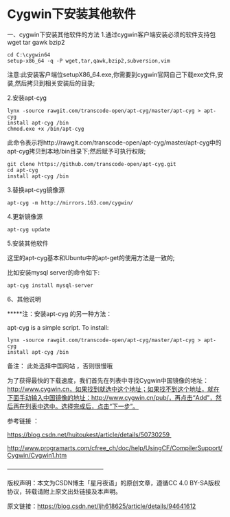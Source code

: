 
# Cygwin下安装其他软件 #

一、cygwin下安装其他软件的方法
1.通过cygwin客户端安装必须的软件支持包wget tar gawk bzip2

    cd C:\cygwin64
    setup-x86_64 -q -P wget,tar,qawk,bzip2,subversion,vim

注意:此安装客户端位setupX86_64.exe,你需要到cygwin官网自己下载exe文件,安装,然后拷贝到相关安装后的目录;

2.安装apt-cyg

    lynx -source rawgit.com/transcode-open/apt-cyg/master/apt-cyg > apt-cyg
	install apt-cyg /bin
    chmod.exe +x /bin/apt-cyg

此命令表示将http://rawgit.com/transcode-open/apt-cyg/master/apt-cyg中的apt-cyg拷贝到本地/bin目录下;然后赋予可执行权限;

    git clone https://github.com/transcode-open/apt-cyg.git
    cd apt-cyg
    install apt-cyg /bin

3.替换apt-cyg镜像源

    apt-cyg -m http://mirrors.163.com/cygwin/

4.更新镜像源

    apt-cyg update

5.安装其他软件

这里的apt-cyg基本和Ubuntu中的apt-get的使用方法是一致的;


比如安装mysql server的命令如下:

    apt-cyg install mysql-server

6、其他说明

*****注：安装apt-cyg 的另一种方法：  

apt-cyg is a simple script. To install:

    lynx -source rawgit.com/transcode-open/apt-cyg/master/apt-cyg > apt-cyg
    install apt-cyg /bin

备注： 此处选择中国网站 ，否则很慢哦


为了获得最快的下载速度，我们首先在列表中寻找Cygwin中国镜像的地址：http://www.cygwin.cn，如果找到就选中这个地址；如果找不到这个地址，就在下面手动输入中国镜像的地址：http://www.cygwin.cn/pub/，再点击“Add”，然后再在列表中选中。选择完成后，点击“下一步”。

参考链接 ：

https://blog.csdn.net/huitoukest/article/details/50730259 

http://www.programarts.com/cfree_ch/doc/help/UsingCF/CompilerSupport/Cygwin/Cygwin1.htm

————————————————

版权声明：本文为CSDN博主「星月夜语」的原创文章，遵循CC 4.0 BY-SA版权协议，转载请附上原文出处链接及本声明。

原文链接：https://blog.csdn.net/ljh618625/article/details/94641612